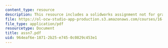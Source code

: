 ```yaml
---
content_type: resource
description: This resource includes a solidworks assignment not for grade.
file: https://ol-ocw-studio-app-production.s3.amazonaws.com/courses/16-21-techniques-for-structural-analysis-and-design-spring-2005/964eaf6e18712b25e7450c0829c453e1_assn7.pdf
file_type: application/pdf
resourcetype: Document
title: assn7.pdf
uid: 964eaf6e-1871-2b25-e745-0c0829c453e1
---
```

